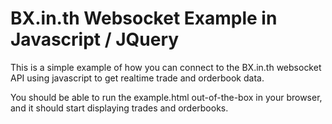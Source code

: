 # BX.in.th Websocket Example in Javascript / JQuery

This is a simple example of how you can connect to the BX.in.th websocket API using javascript to get realtime trade and orderbook data.

You should be able to run the example.html out-of-the-box in your browser, and it should start displaying trades and orderbooks.

